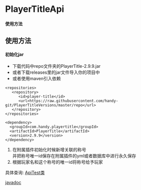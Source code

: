 # PlayerTitleApi

#### 使用方法

## 使用方法

#### 初始化jar
- 下载代码中repo文件夹的PlayerTitle-2.9.9.jar   
- 或者下载releases里的jar文件导入你的项目中
- 或者使用maven引入依赖

```
<repositories>
   <repository>
      <id>player-title</id>
      <url>https://raw.githubusercontent.com/handy-git/PlayerTitleVersions/master/repo</url>
   </repository>
</repositories>

<dependency>
  <groupId>com.handy.playertitle</groupId>
  <artifactId>PlayerTitle</artifactId>
  <version>2.9.9</version>
</dependency>
```

1. 在附属插件初始化时候新增关联的称号  
并把称号唯一id保存在附属插件的yml或者数据库中进行永久保存
2. 根据玩家名和这个称号的唯一id将称号给予玩家

具体查询: [ApiTest类](https://github.com/handy-git/PlayerTitleVersions/blob/master/src/test/java/ApiTest.java)

[javadoc](https://handy-git.github.io/PlayerTitleVersions/ "javadoc")
